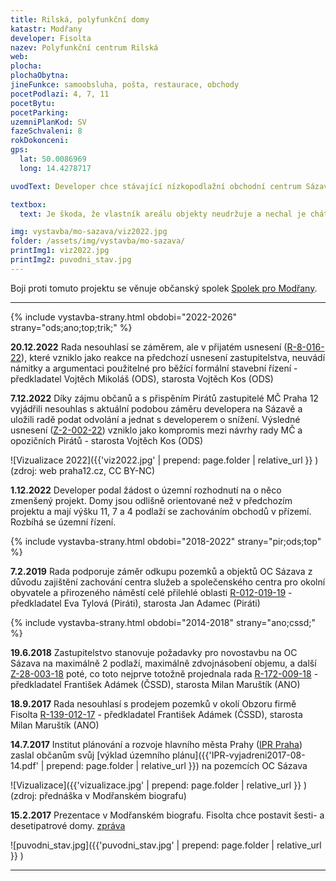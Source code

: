 ```yaml
---
title: Rilská, polyfunkční domy
katastr: Modřany
developer: Fisolta
nazev: Polyfunkční centrum Rilská
web:
plocha:
plochaObytna:
jineFunkce: samoobsluha, pošta, restaurace, obchody
pocetPodlazi: 4, 7, 11
pocetBytu:
pocetParking:
uzemniPlanKod: SV
fazeSchvaleni: 8
rokDokonceni:
gps:
  lat: 50.0086969
  long: 14.4278717

uvodText: Developer chce stávající nízkopodlažní obchodní centrum Sázava přestavět a nastavět na něj několik vysokých bytových domů (4 NP, 7 NP a 11 NP)

textbox:
  text: Je škoda, že vlastník areálu objekty neudržuje a nechal je chátrat do současného stavu. Navrhované vysoké budovy neúměrně zahušťují sídliště. Měli bychom pochopení pro 3 patra, protože se z našeho pohledu jedná o revitalizaci. Jsme pro striktní respektování územního plánu (SV), který zde dává každé funkci včetně bydlení maximálně 60 % plochy.

img: vystavba/mo-sazava/viz2022.jpg
folder: /assets/img/vystavba/mo-sazava/
printImg1: viz2022.jpg
printImg2: puvodni_stav.jpg
---
```


Boji proti tomuto projektu se věnuje občanský spolek [Spolek pro Modřany](http://www.spolekpromodrany.cz/).

- - -

{% include vystavba-strany.html obdobi="2022-2026" strany="ods;ano;top;trik;" %}

**20.12.2022** Rada nesouhlasí se záměrem, ale v přijatém usnesení ([R-8-016-22](https://www.praha12.cz/assets/File.ashx?id_org=80112&id_dokumenty=94571)), které vzniklo jako reakce na předchozí usnesení zastupitelstva, neuvádí námitky a argumentaci použitelné pro běžící formální stavební řízení - předkladatel Vojtěch Mikoláš (ODS), starosta Vojtěch Kos (ODS)

**7.12.2022** Díky zájmu občanů a s přispěním Pirátů zastupitelé MČ Praha 12 vyjádřili nesouhlas s aktuální podobou záměru developera na Sázavě a uložili radě podat odvolání a jednat s developerem o snížení. Výsledné usnesení ([Z-2-002-22](https://www.praha12.cz/assets/File.ashx?id_org=80112&id_dokumenty=94106)) vzniklo jako kompromis mezi návrhy rady MČ a opozičních Pirátů - starosta Vojtěch Kos (ODS)

![Vizualizace 2022]({{'viz2022.jpg' | prepend: page.folder | relative_url }} )
(zdroj: web praha12.cz, CC BY-NC)

**1.12.2022** Developer podal žádost o územní rozhodnutí na o něco zmenšený projekt. Domy jsou odlišně orientované než v předchozím projektu a mají výšku 11, 7 a 4 podlaží se zachováním obchodů v přízemí. Rozbíhá se územní řízení.

{% include vystavba-strany.html obdobi="2018-2022" strany="pir;ods;top" %}

**7.2.2019** Rada podporuje záměr odkupu pozemků a objektů OC Sázava z důvodu zajištění zachování centra služeb a společenského centra pro okolní obyvatele a přirozeného náměstí celé přilehlé oblasti [R-012-019-19](https://www.praha12.cz/assets/File.ashx?id_org=80112&id_dokumenty=67246) - předkladatel Eva Tylová (Piráti), starosta Jan Adamec (Piráti)

{% include vystavba-strany.html obdobi="2014-2018" strany="ano;cssd;" %}

**19.6.2018** Zastupitelstvo stanovuje požadavky pro novostavbu na OC Sázava na maximálně 2 podlaží, maximálně zdvojnásobení objemu, a další  [Z-28-003-18](https://www.praha12.cz/assets/File.ashx?id_org=80112&id_dokumenty=63520) poté, co toto nejprve totožně projednala rada [R-172-009-18](https://www.praha12.cz/assets/File.ashx?id_org=80112&id_dokumenty=62912) - předkladatel František Adámek (ČSSD), starosta Milan Maruštík (ANO)

**18.9.2017** Rada nesouhlasí s prodejem pozemků v okolí Obzoru firmě Fisolta [R-139-012-17](https://www.praha12.cz/assets/File.ashx?id_org=80112&id_dokumenty=57318) - předkladatel František Adámek (ČSSD), starosta Milan Maruštík (ANO)

**14.7.2017** Institut plánování a rozvoje hlavního města Prahy ([IPR Praha](https://iprpraha.cz)) zaslal občanům svůj [výklad územního plánu]({{'IPR-vyjadreni2017-08-14.pdf' | prepend: page.folder | relative_url }}) na pozemcích OC Sázava

![Vizualizace]({{'vizualizace.jpg' | prepend: page.folder | relative_url }} )
(zdroj: přednáška v Modřanském biografu)

**15.2.2017** Prezentace v Modřanském biografu. Fisolta chce postavit šesti- a desetipatrové domy.
[zpráva](https://dvanactka.info/2017/02/firma-fisolta-plus-predstavila-studii-prestavby-polyfunkcniho-centra-rilska/)

![puvodni_stav.jpg]({{'puvodni_stav.jpg' | prepend: page.folder | relative_url }} )

- - -

